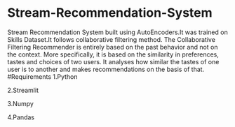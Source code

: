 # Stream-Recommendation-System
Stream Recommendation System built using AutoEncoders.It was trained on Skills Dataset.It follows collaborative filtering method. The Collaborative Filtering Recommender is entirely based on the past behavior and not on the context. More specifically, it is based on the similarity in preferences, tastes and choices of two users. It analyses how similar the tastes of one user is to another and makes recommendations on the basis of that.
#Requirements
1.Python

2.Streamlit

3.Numpy

4.Pandas
